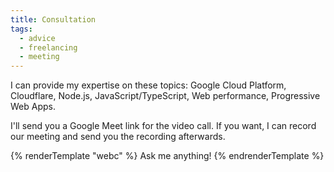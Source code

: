 ```yaml
---
title: Consultation
tags:
  - advice
  - freelancing
  - meeting
---
```

I can provide my expertise on these topics: Google Cloud Platform, Cloudflare, Node.js, JavaScript/TypeScript, Web performance, Progressive Web Apps.

I'll send you a Google Meet link for the video call.
If you want, I can record our meeting and send you the recording afterwards.

<div>
  {% renderTemplate "webc" %}
  <stripe-payment-link @price-lookup-key="consultation_one_time">
    <span slot="cta">Ask me anything!</span>
  </stripe-payment-link>
  {% endrenderTemplate %}
</div>

